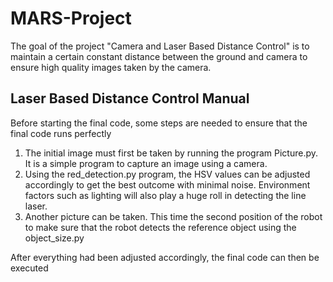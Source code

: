 # MARS-Project
The goal of the project "Camera and Laser Based Distance Control" is to maintain a certain constant distance between the ground and camera to ensure high quality images taken by the camera.

## Laser Based Distance Control Manual
Before starting the final code, some steps are needed to ensure that the final code runs perfectly

1. The initial image must first be taken by running the program Picture.py. It is a simple program to capture an image using a camera.
2. Using the red_detection.py program, the HSV values can be adjusted accordingly to get the best outcome with minimal noise. Environment factors such as lighting will also play a huge roll in detecting the line laser.
3. Another picture can be taken. This time the second position of the robot to make sure that the robot detects 
   the reference object using the object_size.py 

After everything had been adjusted accordingly, the final code can then be executed

